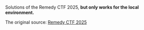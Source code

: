 Solutions of the Remedy CTF 2025, **but only works for the local environment.**

The original source: [Remedy CTF 2025](https://ctf.r.xyz/challenges)
